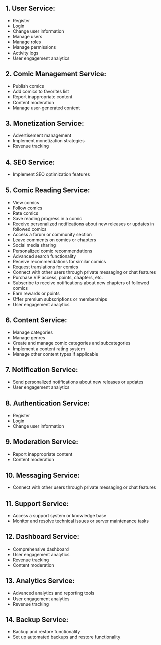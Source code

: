 ## 1. User Service:

- Register
- Login
- Change user information
- Manage users
- Manage roles
- Manage permissions
- Activity logs
- User engagement analytics

## 2. Comic Management Service:

- Publish comics
- Add comics to favorites list
- Report inappropriate content
- Content moderation
- Manage user-generated content

## 3. Monetization Service:

- Advertisement management
- Implement monetization strategies
- Revenue tracking

## 4. SEO Service:

- Implement SEO optimization features

## 5. Comic Reading Service:

- View comics
- Follow comics
- Rate comics
- Save reading progress in a comic
- Receive personalized notifications about new releases or updates in followed comics
- Access a forum or community section
- Leave comments on comics or chapters
- Social media sharing
- Personalized comic recommendations
- Advanced search functionality
- Receive recommendations for similar comics
- Request translations for comics
- Connect with other users through private messaging or chat features
- Purchase VIP access, points, chapters, etc.
- Subscribe to receive notifications about new chapters of followed comics
- Earn rewards or points
- Offer premium subscriptions or memberships
- User engagement analytics

## 6. Content Service:

- Manage categories
- Manage genres
- Create and manage comic categories and subcategories
- Implement a content rating system
- Manage other content types if applicable

## 7. Notification Service:

- Send personalized notifications about new releases or updates
- User engagement analytics

## 8. Authentication Service:

- Register
- Login
- Change user information

## 9. Moderation Service:

- Report inappropriate content
- Content moderation

## 10. Messaging Service:

- Connect with other users through private messaging or chat features

## 11. Support Service:

- Access a support system or knowledge base
- Monitor and resolve technical issues or server maintenance tasks

## 12. Dashboard Service:

- Comprehensive dashboard
- User engagement analytics
- Revenue tracking
- Content moderation

## 13. Analytics Service:

- Advanced analytics and reporting tools
- User engagement analytics
- Revenue tracking

## 14. Backup Service:

- Backup and restore functionality
- Set up automated backups and restore functionality
